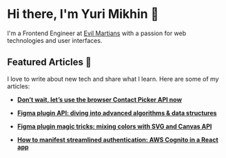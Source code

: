 # Hi there, I'm Yuri Mikhin 👋

I'm a Frontend Engineer at [Evil Martians](https://evilmartians.com) with a passion for web technologies and user interfaces.

## Featured Articles 📝
I love to write about new tech and share what I learn. Here are some of my articles:

- **[Don’t wait, let’s use the browser Contact Picker API now](https://evilmartians.com/chronicles/dont-wait-lets-use-browser-contact-picker-api-now)**

- **[Figma plugin API: diving into advanced algorithms & data structures](https://evilmartians.com/chronicles/figma-plugin-api-dive-into-advanced-algorithms-and-data-structures)**

- **[Figma plugin magic tricks: mixing colors with SVG and Canvas API](https://evilmartians.com/chronicles/figma-plugin-magic-tricks-mixing-colors-with-svg-and-canvas-api)**

- **[How to manifest streamlined authentication: AWS Cognito in a React app](https://evilmartians.com/chronicles/how-to-manifest-streamlined-authentication-aws-cognito-in-a-react-app)**

<!--
**mikhin/mikhin** is a ✨ _special_ ✨ repository because its `README.md` (this file) appears on your GitHub profile.

Here are some ideas to get you started:

- 🔭 I’m currently working on ...
- 🌱 I’m currently learning ...
- 👯 I’m looking to collaborate on ...
- 🤔 I’m looking for help with ...
- 💬 Ask me about ...
- 📫 How to reach me: ...
- 😄 Pronouns: ...
- ⚡ Fun fact: ...
-->
